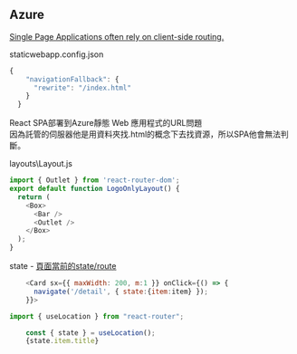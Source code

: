 ## Azure 

[Single Page Applications often rely on client-side routing.](https://learn.microsoft.com/en-us/azure/static-web-apps/configuration#example-configuration-file)

staticwebapp.config.json

```js
{
    "navigationFallback": {
      "rewrite": "/index.html"
    }
  }
```
React SPA部署到Azure靜態 Web 應用程式的URL問題  
因為託管的伺服器他是用資料夾找.html的概念下去找資源，所以SPA他會無法判斷。


layouts\Layout.js

```js
import { Outlet } from 'react-router-dom';
export default function LogoOnlyLayout() {
  return (
    <Box>
      <Bar />
      <Outlet />
    </Box>
  );
}
```

state - [頁面當前的state/route](https://www.reactnavigation.org.cn/docs/screen-navigation-prop)

```js
    <Card sx={{ maxWidth: 200, m:1 }} onClick={() => {
      navigate('/detail', { state:{item:item} });
    }}>
```

```js
import { useLocation } from "react-router";

    const { state } = useLocation();
    {state.item.title}
```

